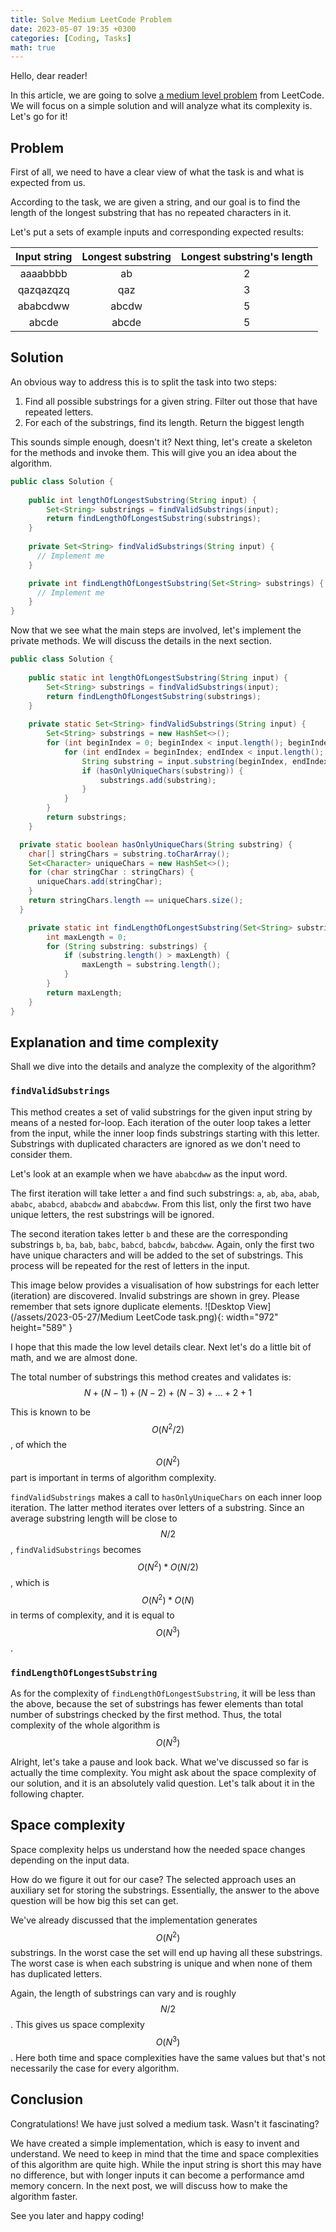 ```yaml
---
title: Solve Medium LeetCode Problem
date: 2023-05-07 19:35 +0300
categories: [Coding, Tasks]
math: true
---
```


Hello, dear reader!

In this article, we are going to solve
[a medium level problem](https://leetcode.com/problems/longest-substring-without-repeating-characters/) from LeetCode.
We will focus on a simple solution and will analyze what its complexity is. Let's go for it!

## Problem
First of all, we need to have a clear view of what the task is and what is expected from us.

According to the task, we are given a string, and our goal is to find the length of the longest substring that has no repeated
characters in it. 

Let's put a sets of example inputs and corresponding expected results:

| Input string | Longest substring | Longest substring's length |
|:------------:|:-----------------:|:--------------------------:|
|   aaaabbbb   |        ab         |             2              |
|  qazqazqzq   |        qaz        |             3              |
|   ababcdww   |       abcdw       |             5              |
|    abcde     |       abcde       |             5              |

## Solution
An obvious way to address this is to split the task into two steps:
1. Find all possible substrings for a given string. Filter out those that have repeated letters.
2. For each of the substrings, find its length. Return the biggest length

This sounds simple enough, doesn't it?
Next thing, let's create a skeleton for the methods and invoke them. This will give you an idea about the algorithm.

```java
public class Solution {
    
    public int lengthOfLongestSubstring(String input) {
        Set<String> substrings = findValidSubstrings(input);
        return findLengthOfLongestSubstring(substrings);
    }
    
    private Set<String> findValidSubstrings(String input) {
      // Implement me
    }

    private int findLengthOfLongestSubstring(Set<String> substrings) {
      // Implement me
    }
}
```

Now that we see what the main steps are involved, let's implement the private methods. We will discuss 
the details in the next section.

```java
public class Solution {
    
    public static int lengthOfLongestSubstring(String input) {
        Set<String> substrings = findValidSubstrings(input);
        return findLengthOfLongestSubstring(substrings);
    }
    
    private static Set<String> findValidSubstrings(String input) {
        Set<String> substrings = new HashSet<>();
        for (int beginIndex = 0; beginIndex < input.length(); beginIndex++) {
            for (int endIndex = beginIndex; endIndex < input.length(); endIndex++) {
                String substring = input.substring(beginIndex, endIndex + 1);
                if (hasOnlyUniqueChars(substring)) {
                    substrings.add(substring);
                }
            }
        }
        return substrings;
    }

  private static boolean hasOnlyUniqueChars(String substring) {
    char[] stringChars = substring.toCharArray();
    Set<Character> uniqueChars = new HashSet<>();
    for (char stringChar : stringChars) {
      uniqueChars.add(stringChar);
    }
    return stringChars.length == uniqueChars.size();
  }

    private static int findLengthOfLongestSubstring(Set<String> substrings) {
        int maxLength = 0;
        for (String substring: substrings) {
            if (substring.length() > maxLength) {
                maxLength = substring.length();
            }
        }
        return maxLength;
    }
}
```

## Explanation and time complexity

Shall we dive into the details and analyze the complexity of the algorithm?

### `findValidSubstrings`

This method creates a set of valid substrings for the given input string by means of a nested for-loop.
Each iteration of the outer loop takes a letter from the input, while the inner loop finds substrings starting with
this letter. Substrings with duplicated characters are ignored as we don't need to consider them.

Let's look at an example when we have `ababcdww` as the input word. 

The first iteration will take letter `a` and find such substrings: `a`, `ab`, `aba`, `abab`, `ababc`, `ababcd`, `ababcdw` and `ababcdww`.
From this list, only the first two have unique letters, the rest substrings will be ignored.

The second iteration takes letter `b` and these are the corresponding substrings `b`, `ba`, `bab`, `babc`, `babcd`, `babcdw`, `babcdww`.
Again, only the first two have unique characters and will be added to the set of substrings.
This process will be repeated for the rest of letters in the input.

This image below provides a visualisation of how substrings for each letter (iteration) are discovered.
Invalid substrings are shown in grey. Please remember that sets ignore duplicate elements.
![Desktop View](/assets/2023-05-27/Medium LeetCode task.png){: width="972" height="589" }

I hope that this made the low level details clear.
Next let's do a little bit of math, and we are almost done. 

The total number of substrings this method creates and validates is: 
$$ N + (N - 1) + (N - 2) + (N - 3) + ... + 2 + 1 $$

This is known to be $$ O(N^2/2) $$, of which the $$ O(N^2) $$ part is important in terms of algorithm complexity.

`findValidSubstrings` makes a call to `hasOnlyUniqueChars` on each inner loop iteration.
The latter method iterates over letters of a substring.
Since an average substring length will be close to $$ N/2 $$, `findValidSubstrings` becomes
$$ O(N^2) * O(N/2) $$, which is $$ O(N^2) * O(N) $$ in terms of complexity, and it is equal to $$O(N^3)$$.

### `findLengthOfLongestSubstring`
As for the complexity of `findLengthOfLongestSubstring`, it will be less than the above, because the set of substrings has fewer
elements than total number of substrings checked by the first method. Thus, the total complexity of the whole algorithm is 
$$ O(N^3) $$

Alright, let's take a pause and look back. What we've discussed so far is actually the time complexity.
You might ask about the space complexity of our solution, and it is an absolutely valid question.
Let's talk about it in the following chapter.

## Space complexity
Space complexity helps us understand how the needed space changes depending on the input data.

How do we figure it out for our case?
The selected approach uses an auxiliary set for storing the substrings.
Essentially, the answer to the above question will be how big this set can get.

We've already discussed that the implementation generates $$ O(N^2) $$ substrings. 
In the worst case the set will end up having all these substrings. 
The worst case is when each substring is unique and when none of them has duplicated letters.

Again, the length of substrings can vary and is roughly $$ N/2 $$. This gives us space complexity $$O(N^3)$$.
Here both time and space complexities have the same values but that's not necessarily the case for every algorithm.

## Conclusion

Congratulations! We have just solved a medium task. Wasn't it fascinating?

We have created a simple implementation, which is easy to invent and understand.
We need to keep in mind that the time and space complexities of this algorithm are quite high.
While the input string is short this may have no difference, but with longer inputs it can become a performance amd memory concern.
In the next post, we will discuss how to make the algorithm faster.

See you later and happy coding!
